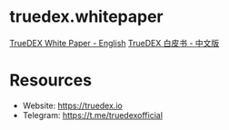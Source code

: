 # truedex.whitepaper
[TrueDEX White Paper - English](https://github.com/truedex-labs/truedex.whitepaper/blob/main/truedex.whitepaper.md)
[TrueDEX 白皮书 - 中文版](https://github.com/truedex-labs/truedex.whitepaper/blob/main/truedex.whitepaper.cn.md)

# Resources
* Website: https://truedex.io
* Telegram: https://t.me/truedexofficial
